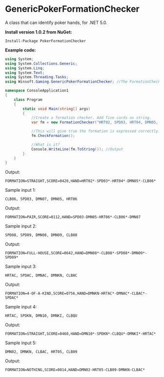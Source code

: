 # GenericPokerFormationChecker
A class that can identify poker hands, for .NET 5.0.

**Install version 1.0.2 from NuGet:**

```Install-Package PokerFormationChecker```

**Example code:**

```C#
using System;
using System.Collections.Generic;
using System.Linq;
using System.Text;
using System.Threading.Tasks;
using Winsoft.Gaming.GenericPokerFormationChecker; //The FormationChecker class.

namespace ConsoleApplication1
{
    class Program
    {
        static void Main(string[] args)
        {
            //Create a formation checker. Add five cards as string.
            var fm = new FormationChecker("HRT02, SPD03, HRT04, DMN05, CLB06"); //Input. Exception if string contains errors.

            //This will give true the formation is expressed correctly.
            fm.CheckFormation();

            //What is it?
            Console.WriteLine(fm.ToString()); //Output
        }
    }
}
```

Output:

`FORMATION=STRAIGHT,SCORE=0420,HAND=HRT02*-SPD03*-HRT04*-DMN05*-CLB06*`

Sample input 1:

`CLB06, SPD03, DMN07, DMN05, HRT06`

Output:

`FORMATION=PAIR,SCORE=0112,HAND=SPD03-DMN05-HRT06*-CLB06*-DMN07`

Sample input 2:

`SPD08, SPD09, DMN08, DMN09, CLB08`

Output:

`FORMATION=FULL-HOUSE,SCORE=0642,HAND=DMN08*-CLB08*-SPD08*-DMN09*-SPD09*`

Sample input 3:

`HRTAC, SPDAC, DMNAC, DMNKN, CLBAC`

Output:

`FORMATION=4-OF-A-KIND,SCORE=0756,HAND=DMNKN-HRTAC*-DMNAC*-CLBAC*-SPDAC*`

Sample input 4:

`HRTAC, SPDKN, DMN10, DMNKI, CLBQU`

Output:

`FORMATION=STRAIGHT,SCORE=0460,HAND=DMN10*-SPDKN*-CLBQU*-DMNKI*-HRTAC*`

Sample input 5:

`DMN02, DMNKN, CLBAC, HRT05, CLB09`

Output:

`FORMATION=NOTHING,SCORE=0014,HAND=DMN02-HRT05-CLB09-DMNKN-CLBAC*`
